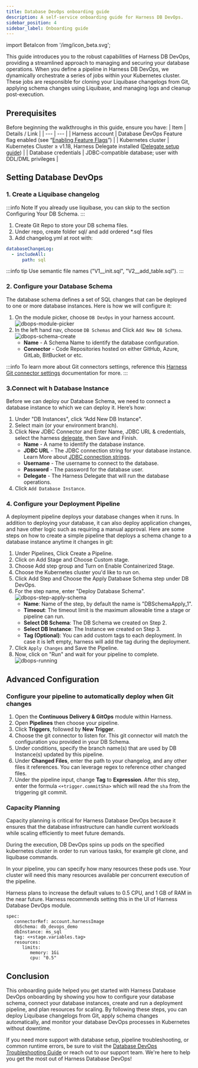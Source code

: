 ```yaml
---
title: Database DevOps onboarding guide
description: A self-service onboarding guide for Harness DB DevOps.
sidebar_position: 4
sidebar_label: Onboarding guide
---
```


import BetaIcon from '/img/icon_beta.svg';

<BetaIcon />

This guide introduces you to the robust capabilities of Harness DB DevOps, providing a streamlined approach to managing and securing your database operations.  When you define a pipeline in Harness DB DevOps, we dynamically orchestrate a series of jobs within your Kubernetes cluster. These jobs are responsible for cloning your Liquibase changelogs from Git, applying schema changes using Liquibase, and managing logs and cleanup post-execution. 

## Prerequisites

Before beginning the walkthroughs in this guide, ensure you have:
| Item | Details / Link |
| --- | --- |
| Harness account | Database DevOps Feature flag enabled (see “[Enabling Feature Flags](https://developer.harness.io/docs/database-devops/dbdevops-supported-platforms/)”) |
| Kubernetes cluster | Kubernetes Cluster ≥ v1.18, Harness Delegate installed ([Delegate setup guide](https://developer.harness.io/docs/platform/delegates/install-delegates/overview/)) |
| Database credentials | JDBC‑compatible database; user with DDL/DML privileges |
 
## Setting Database DevOps

### 1. Create a Liquibase changelog

:::info Note
If you already use liquibase, you can skip to the section Configuring Your DB Schema.
:::

1. Create Git Repo to store your DB schema files.
2. Under repo, create folder sql/ and add ordered *.sql files
3. Add changelog.yml at root with:

```yml
databaseChangeLog:
  - includeAll:
      path: sql
```
:::info tip
Use semantic file names ("V1__init.sql", "V2__add_table.sql").
:::

### 2. Configure your Database Schema

The database schema defines a set of SQL changes that can be deployed to one or more database instances. Here is how we will configure it:

1. On the module picker, choose `DB DevOps` in your harness account.
![dbops-module-picker](./static/dbops-module-picker.png)
2. In the left hand nav, choose `DB Schemas` and Click `Add New DB Schema`.
![dbops-schema-create](./static/dbops-schema-create.png)
   - **Name** - A Schema Name to identify the database configuration.
   - **Connector** - Code Repositories hosted on either GitHub, Azure, GitLab, BitBucket or etc.

:::info
To learn more about Git connectors settings, reference this [Harness Git connector settings](../../../platform/connectors/code-repositories/ref-source-repo-provider/git-connector-settings-reference.md) documentation for more.
:::

### 3.Connect wit h Database Instance 

Before we can deploy our Database Schema, we need to connect a database instance to which we can deploy it. Here’s how:

1. Under "DB Instances", click  “Add New DB Instance".
2. Select main (or your environment branch).
3. Click New JDBC Connector and Enter Name, JDBC URL & credentials, select the harness [delegate](../../../platform/delegates/delegate-concepts/delegate-overview.md), then Save and Finish.
   - **Name** - A name to identify the database instance.
   - **JDBC URL** - The JDBC connection string for your database instance. Learn More about [JDBC connection strings](https://developer.harness.io/docs/database-devops/use-database-devops/set-up-connectors/).
   - **Username** - The username to connect to the database.
   - **Password** - The password for the database user.
   - **Delegate** - The Harness Delegate that will run the database operations.
4. Click `Add Database Instance`.

### 4. Configure your Deployment Pipeline

A deployment pipeline deploys your database changes when it runs. In addition to deploying your database, it can also deploy application changes, and have other logic such as requiring a manual approval. Here are some steps on how to create a simple pipeline that deploys a schema change to a database instance anytime it changes in git:

1. Under Pipelines, Click Create a Pipeline.
2. Click on Add Stage and Choose Custom stage.
3. Choose Add step group and Turn on Enable Containerized Stage.
4. Choose the Kubernetes cluster you'd like to run on.
5. Click Add Step and Choose the Apply Database Schema step under DB DevOps.
6. For the step name, enter "Deploy Database Schema".
   ![dbops-step-apply-schema](./static/dbops-step-apply-schema.png)
   - **Name**: Name of the step, by default the name is "DBSchemaApply_1". 
   - **Timeout**: The timeout limit is the maximum allowable time a stage or pipeline can run.
   - **Select DB Schema**: The DB Schema we created on Step 2.
   - **Select DB Instance**: The Instance we created on Step 3.
   - **Tag (Optional)**: You can add custom tags to each deployment. In case it is left empty, harness will add the tag during the deployment.
7. Click `Apply Changes` and Save the Pipeline.
8. Now, click on "Run" and wait for your pipeline to complete.
![dbops-running](./static/dbops-running.png)

## Advanced Configuration

### Configure your pipeline to automatically deploy when Git changes

 1. Open the **Continuous Delivery & GitOps** module within Harness.
 2. Open **Pipelines** then choose your pipeline.
 3. Click **Triggers**, followed by **New Trigger**.
 4. Choose the git connector to listen for. This git connector will match the configuration you provided in your DB Schema.
 5. Under conditions, specify the branch name(s) that are used by DB Instance(s) updated by this pipeline.
 6. Under **Changed Files**, enter the path to your changelog, and any other files it references. You can leverage regex to reference other changed files. 
 7. Under the pipeline input, change **Tag** to **Expression**. After this step, enter the formula `<+trigger.commitSha>` which will read the `sha` from the triggering git commit.

### Capacity Planning

Capacity planning is critical for Harness Database DevOps because it ensures that the database infrastructure can handle current workloads while scaling efficiently to meet future demands. 

During the execution, DB DevOps spins up pods on the specified kubernetes cluster in order to run various tasks, for example git clone, and liquibase commands. 

In your pipeline, you can specify how many resources these pods use. Your cluster will need this many resources available per concurrent execution of the pipeline.

Harness plans to increase the default values to 0.5 CPU, and 1 GB of RAM in the near future. Harness recommends setting this in the UI of Harness Database DevOps module.

```
spec:
   connectorRef: account.harnessImage
   dbSchema: db_devops_demo
   dbInstance: ms_sql
   tag: <+stage.variables.tag>
   resources:
      limits:
         memory: 1Gi
         cpu: "0.5"
```

## Conclusion

This onboarding guide helped you get started with Harness Database DevOps onboarding by showing you how to configure your database schema, connect your database instances, create and run a deployment pipeline, and plan resources for scaling. By following these steps, you can deploy Liquibase changelogs from Git, apply schema changes automatically, and monitor your database DevOps processes in Kubernetes without downtime.

If you need more support with database setup, pipeline troubleshooting, or common runtime errors, be sure to visit the [Database DevOps Troubleshooting Guide](https://developer.harness.io/docs/database-devops/troubleshooting/) or reach out to our support team. We're here to help you get the most out of Harness Database DevOps!
